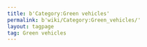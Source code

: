 ```yaml
---
title: b'Category:Green vehicles'
permalink: b'wiki/Category:Green_vehicles/'
layout: tagpage
tag: Green vehicles
---
```



